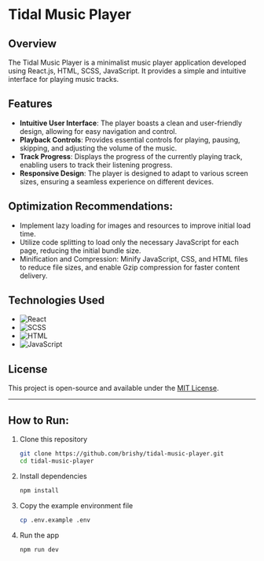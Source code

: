 # Tidal Music Player


## Overview

The Tidal Music Player is a minimalist music player application developed using React.js, HTML, SCSS, JavaScript. It provides a simple and intuitive interface for playing music tracks. 

## Features

- **Intuitive User Interface**: The player boasts a clean and user-friendly design, allowing for easy navigation and control.
- **Playback Controls**: Provides essential controls for playing, pausing, skipping, and adjusting the volume of the music.
- **Track Progress**: Displays the progress of the currently playing track, enabling users to track their listening progress.
- **Responsive Design**: The player is designed to adapt to various screen sizes, ensuring a seamless experience on different devices.

## Optimization Recommendations:


- Implement lazy loading for images and resources to improve initial load time.
- Utilize code splitting to load only the necessary JavaScript for each page, reducing the initial bundle size.  
- Minification and Compression: Minify JavaScript, CSS, and HTML files to reduce file sizes, and enable Gzip compression for faster content delivery.

## Technologies Used

- ![React](https://img.shields.io/badge/-React-61DAFB?style=for-the-badge&logo=react&logoColor=white)
- ![SCSS](https://img.shields.io/badge/-SCSS-CD6799?style=for-the-badge&logo=sass&logoColor=white)
- ![HTML](https://img.shields.io/badge/-HTML-E34F26?style=for-the-badge&logo=html5&logoColor=white)
- ![JavaScript](https://img.shields.io/badge/-JavaScript-F7DF1E?style=for-the-badge&logo=javascript&logoColor=black)


## License

This project is open-source and available under the [MIT License](LICENSE).

---

## How to Run:
1. Clone this repository
    ```bash
    git clone https://github.com/brishy/tidal-music-player.git
    cd tidal-music-player
    ```

2. Install dependencies
    ```bash
    npm install
    ```

3. Copy the example environment file
    ```bash
    cp .env.example .env
    ```

4. Run the app
    ```bash
    npm run dev
    ```
